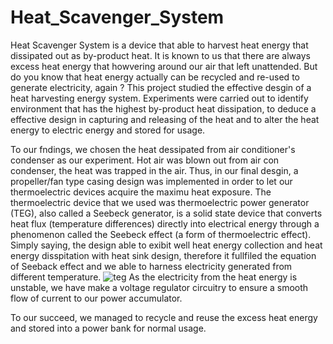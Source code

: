 # Heat_Scavenger_System
Heat Scavenger System is a device that able to harvest heat energy that dissipated out as by-product heat. It is known to us that there are always excess heat energy that howvering around our air that left unattended. But do you know that heat energy actually can be recycled and re-used to generate electricity, again ?
This project studied the effective desgin of a heat harvesting energy system. Experiments were carried out to identify environment that has the highest by-product heat dissipation, to deduce a effective design in capturing and releasing of the heat and to alter the heat energy to electric energy and stored for usage.

To our fndings, we chosen the heat dessipated from air conditioner's condenser as our experiment. Hot air was blown out from air con condenser, the heat was trapped in the air. Thus, in our final desgin, a propeller/fan type casing design was implemented in order to let our thermoelectric devices acquire the maximu heat exposure. The thermoelectric device that we used was thermoelectric power generator (TEG), also called a Seebeck generator, is a solid state device that converts heat flux (temperature differences) directly into electrical energy through a phenomenon called the Seebeck effect (a form of thermoelectric effect). Simply saying, the design able to exibit well heat energy collection and heat energy disspitation with heat sink design, therefore it fullfiled the equation of Seeback effect and we able to harness electricity generated from different temperature.
![teg](https://user-images.githubusercontent.com/81252202/202018240-2df44c33-688a-4470-8d37-918988ab15d0.png)
As the electricity from the heat energy is unstable, we have make a voltage regulator circuitry to ensure a smooth flow of current to our power accumulator.  

To our succeed, we managed to recycle and reuse the excess heat energy and stored into a power bank for normal usage.
